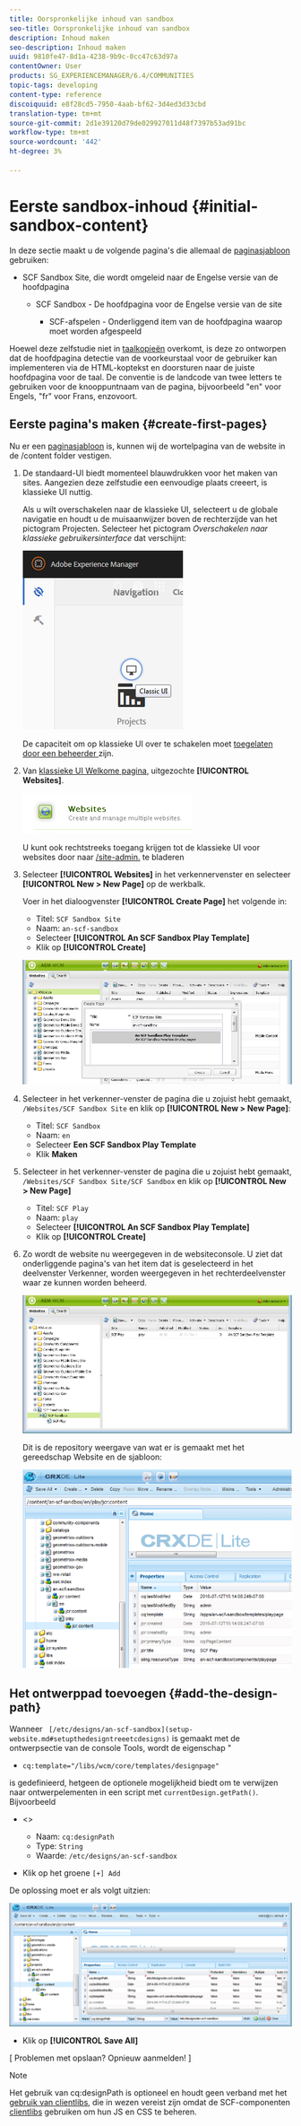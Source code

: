 ```yaml
---
title: Oorspronkelijke inhoud van sandbox
seo-title: Oorspronkelijke inhoud van sandbox
description: Inhoud maken
seo-description: Inhoud maken
uuid: 9810fe47-8d1a-4238-9b9c-0cc47c63d97a
contentOwner: User
products: SG_EXPERIENCEMANAGER/6.4/COMMUNITIES
topic-tags: developing
content-type: reference
discoiquuid: e8f28cd5-7950-4aab-bf62-3d4ed3d33cbd
translation-type: tm+mt
source-git-commit: 2d1e39120d79de029927011d48f7397b53ad91bc
workflow-type: tm+mt
source-wordcount: '442'
ht-degree: 3%

---
```



# Eerste sandbox-inhoud {#initial-sandbox-content}

In deze sectie maakt u de volgende pagina&#39;s die allemaal de [paginasjabloon](initial-app.md#createthepagetemplate) gebruiken:

* SCF Sandbox Site, die wordt omgeleid naar de Engelse versie van de hoofdpagina

   * SCF Sandbox - De hoofdpagina voor de Engelse versie van de site

      * SCF-afspelen - Onderliggend item van de hoofdpagina waarop moet worden afgespeeld

Hoewel deze zelfstudie niet in [taalkopieën](../../help/sites-administering/tc-prep.md) overkomt, is deze zo ontworpen dat de hoofdpagina detectie van de voorkeurstaal voor de gebruiker kan implementeren via de HTML-koptekst en doorsturen naar de juiste hoofdpagina voor de taal. De conventie is de landcode van twee letters te gebruiken voor de knooppuntnaam van de pagina, bijvoorbeeld &quot;en&quot; voor Engels, &quot;fr&quot; voor Frans, enzovoort.

## Eerste pagina&#39;s maken {#create-first-pages}

Nu er een [paginasjabloon](initial-app.md#createthepagetemplate) is, kunnen wij de wortelpagina van de website in de /content folder vestigen.

1. De standaard-UI biedt momenteel blauwdrukken voor het maken van sites. Aangezien deze zelfstudie een eenvoudige plaats creeert, is klassieke UI nuttig.

   Als u wilt overschakelen naar de klassieke UI, selecteert u de globale navigatie en houdt u de muisaanwijzer boven de rechterzijde van het pictogram Projecten. Selecteer het pictogram *Overschakelen naar klassieke gebruikersinterface* dat verschijnt:

   ![chlimage_1-36](assets/chlimage_1-36.png)

   De capaciteit om op klassieke UI over te schakelen moet [toegelaten door een beheerder ](../../help/sites-administering/enable-classic-ui.md) zijn.

1. Van [klassieke UI Welkome pagina](http://localhost:4502/welcome.html), uitgezochte **[!UICONTROL Websites]**.

   ![chlimage_1-37](assets/chlimage_1-37.png)

   U kunt ook rechtstreeks toegang krijgen tot de klassieke UI voor websites door naar [/site-admin.](http://localhost:4502/siteadmin) te bladeren

1. Selecteer **[!UICONTROL Websites]** in het verkennervenster en selecteer **[!UICONTROL New > New Page]** op de werkbalk.

   Voer in het dialoogvenster **[!UICONTROL Create Page]** het volgende in:

   * Titel: `SCF Sandbox Site`
   * Naam: `an-scf-sandbox`
   * Selecteer **[!UICONTROL An SCF Sandbox Play Template]**
   * Klik op **[!UICONTROL Create]**

   ![chlimage_1-38](assets/chlimage_1-38.png)

1. Selecteer in het verkenner-venster de pagina die u zojuist hebt gemaakt, `/Websites/SCF Sandbox Site` en klik op **[!UICONTROL New > New Page]**:

   * Titel: `SCF Sandbox`
   * Naam: `en`
   * Selecteer **Een SCF Sandbox Play Template**
   * Klik **Maken**

1. Selecteer in het verkenner-venster de pagina die u zojuist hebt gemaakt, `/Websites/SCF Sandbox Site/SCF Sandbox` en klik op **[!UICONTROL New > New Page]**

   * Titel: `SCF Play`
   * Naam: `play`
   * Selecteer **[!UICONTROL An SCF Sandbox Play Template]**
   * Klik op **[!UICONTROL Create]**

1. Zo wordt de website nu weergegeven in de websiteconsole. U ziet dat onderliggende pagina&#39;s van het item dat is geselecteerd in het deelvenster Verkenner, worden weergegeven in het rechterdeelvenster waar ze kunnen worden beheerd.

   ![chlimage_1-39](assets/chlimage_1-39.png)

   Dit is de repository weergave van wat er is gemaakt met het gereedschap Website en de sjabloon:

   ![chlimage_1-40](assets/chlimage_1-40.png)

## Het ontwerppad toevoegen {#add-the-design-path}

Wanneer ` [/etc/designs/an-scf-sandbox](setup-website.md#setupthedesigntreeetcdesigns)` is gemaakt met de ontwerpsectie van de console Tools, wordt de eigenschap &quot;

* `cq:template="/libs/wcm/core/templates/designpage"`

is gedefinieerd, hetgeen de optionele mogelijkheid biedt om te verwijzen naar ontwerpelementen in een script met `currentDesign.getPath()`. Bijvoorbeeld

* &lt;>


   * Naam: `cq:designPath`
   * Type: `String`
   * Waarde: `/etc/designs/an-scf-sandbox`

* Klik op het groene `[+] Add`

De oplossing moet er als volgt uitzien:

![chlimage_1-41](assets/chlimage_1-41.png)

* Klik op **[!UICONTROL Save All]**

[ Problemen met opslaan? Opnieuw aanmelden! ]

>[!NOTE]
>
>Het gebruik van cq:designPath is optioneel en houdt geen verband met het [gebruik van clientlibs](develop-app.md#includeclientlibsintemplate), die in wezen vereist zijn omdat de SCF-componenten [clientlibs](client-customize.md#clientlibs-for-scf) gebruiken om hun JS en CSS te beheren.

